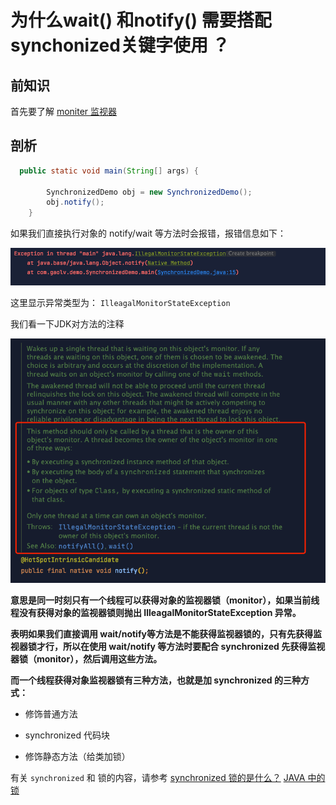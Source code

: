 # 为什么wait() 和notify() 需要搭配synchonized关键字使用 ？

## 前知识

首先要了解 [moniter 监视器](../../JAVA%20技术栈/JVM/moniter%20监视器/moniter%20监视器.md "moniter 监视器")

## 剖析

```java
  public static void main(String[] args) {

        SynchronizedDemo obj = new SynchronizedDemo();
        obj.notify();
    }
```

如果我们直接执行对象的 notify/wait 等方法时会报错，报错信息如下：

![](image/image_iB1zZc4NKD.png)

这里显示异常类型为：  `IlleagalMonitorStateException`

我们看一下JDK对方法的注释

![](image/image_DM3BJQp_IN.png)

**意思是同一时刻只有一个线程可以获得对象的监视器锁（monitor），如果当前线程没有获得对象的监视器锁则抛出 IlleagalMonitorStateException   异常。**

**表明如果我们直接调用 wait/notify等方法是不能获得监视器锁的，只有先获得监视器锁才行，所以在使用 wait/notify 等方法时要配合 synchronized  先获得监视器锁（monitor），然后调用这些方法。**

**而一个线程获得对象监视器锁有三种方法，也就是加 synchronized 的三种方式：**

*   修饰普通方法

*   synchronized 代码块

*   修饰静态方法（给类加锁）

有关 `synchronized` 和 锁的内容，请参考 [synchronized 锁的是什么？](../synchronized%20锁的是什么？/synchronized%20锁的是什么？.md "synchronized 锁的是什么？") [JAVA 中的锁](../../JAVA%20技术栈/JVM/JAVA%20中的锁/JAVA%20中的锁.md "JAVA 中的锁")
